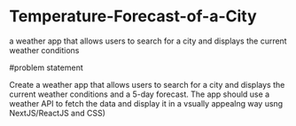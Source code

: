 # Temperature-Forecast-of-a-City
a weather app that allows users to search for a city and displays the current weather conditions

#problem statement

Create a weather app that allows users to search for a city and displays 
the current weather conditions and a 5-day forecast. The
app should use a weather API to fetch the data and display it in a
vsually appealng way usng NextJS/ReactJS and CSS)
